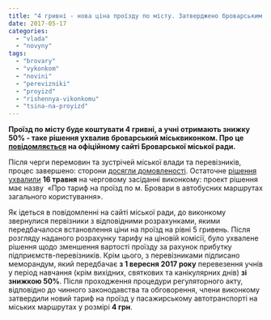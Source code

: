 ```yaml
---
title: "4 гривні - нова ціна проїзду по місту. Затверджено броварським виконкомом"
date: 2017-05-17
categories: 
  - "vlada"
  - "novyny"
tags: 
  - "brovary"
  - "vykonkom"
  - "novini"
  - "perevizniki"
  - "proyizd"
  - "rishennya-vikonkomu"
  - "tsina-na-proyizd"
---
```


**Проїзд по місту буде коштувати 4 гривні, а учні отримають знижку 50% - таке рішення ухвалив броварський міськвиконком. Про це [повідомляється](http://brovary-rada.gov.ua/news/15183.html) на офіційному сайті Броварської міської ради.**

Після черги перемовин та зустрічей міської влади та перевізників, процес завершено: сторони [досягли домовленості](https://mpz.brovary.org/brovarski-shkolyari-yizdytymut-u-marshrutkah-zi-znyzhkoyu-50-proyizd-mozhe-staty-4-grn/). Остаточне [рішення ухвалили](http://brovary-rada.gov.ua/documents/27208.html) **16 травня** на черговому засіданні виконкому: проект рішення має назву  «Про тариф на проїзд по м. Бровари в автобусних маршрутах загального користування».

Як ідеться в повідомленні на сайті міської ради, до виконкому звернулися первізники з відповідними розрахунками, якими передбачалося встановлення ціни на проїзд на рівні 5 гривень. Після розгляду наданого розрахунку тарифу на ціновій комісії, було ухвалене рішення щодо зменшення вартості проїзду за рахунок прибутку підприємств-перевізників. Крім цього, з перевізниками підписано меморандум, який передбачає **з 1 вересня 2017 року** перевезення учнів у період навчання (крім вихідних, святкових та канікулярних днів) **зі знижкою 50%**. Після проходження процедури регуляторного акту, відповідно до чинного законодавства та обговорення, члени виконкому затвердили новий тариф на проїзд у пасажирському автотранспорті на міських маршрутах у розмірі **4 грн**.
